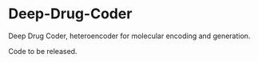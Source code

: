 # Deep-Drug-Coder
Deep Drug Coder, heteroencoder for molecular encoding and generation.

Code to be released.
